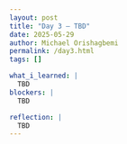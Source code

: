 ```yaml
---
layout: post
title: "Day 3 – TBD"
date: 2025-05-29
author: Michael Orishagbemi
permalink: /day3.html
tags: []

what_i_learned: |
  TBD
blockers: |
  TBD

reflection: |
  TBD
---
```

